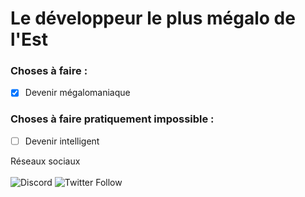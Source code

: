 # Le développeur le plus mégalo de l'Est

### Choses à faire :

- [x] Devenir mégalomaniaque

### Choses à faire pratiquement impossible :

- [ ] Devenir intelligent


Réseaux sociaux<br>
<br>![Discord](https://img.shields.io/discord/700061920170082314?label=Discord&style=for-the-badge)
![Twitter Follow](https://img.shields.io/twitter/follow/mysterious__dev?label=Follow%20me&style=for-the-badge)
